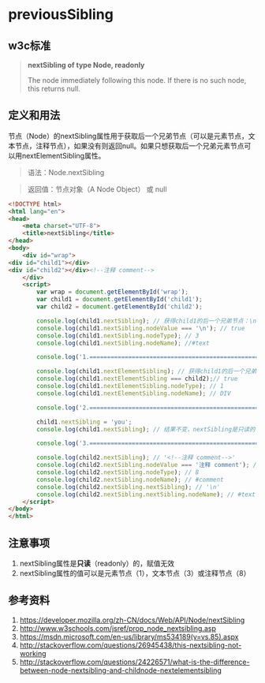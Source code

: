 # previousSibling

## w3c标准
> **nextSibling of type Node, readonly**
>
> The node immediately following this node. If there is no such node, this returns null.

## 定义和用法
节点（Node）的nextSibling属性用于获取后一个兄弟节点（可以是元素节点，文本节点，注释节点），如果没有则返回null。如果只想获取后一个兄弟元素节点可以用nextElementSibling属性。

> 语法：Node.nextSibling

> 返回值：节点对象（A Node Object） 或 null

```html
<!DOCTYPE html>
<html lang="en">
<head>
    <meta charset="UTF-8">
    <title>nextSibling</title>
</head>
<body>
    <div id="wrap">
<div id="child1"></div>
<div id="child2"></div><!--注释 comment-->
    </div>
    <script>
        var wrap = document.getElementById('wrap');
        var child1 = document.getElementById('child1');
        var child2 = document.getElementById('child2');

        console.log(child1.nextSibling); // 获得child1的后一个兄弟节点：\n（换行符）
        console.log(child1.nextSibling.nodeValue === '\n'); // true
        console.log(child1.nextSibling.nodeType); // 3
        console.log(child1.nextSibling.nodeName); //#text

        console.log('1.================================================');

        console.log(child1.nextElementSibling); // 获得child1的后一个兄弟元素节点：child2
        console.log(child1.nextElementSibling === child2);// true
        console.log(child1.nextElementSibling.nodeType); // 1
        console.log(child1.nextElementSibling.nodeName); // DIV

        console.log('2.================================================');

        child1.nextSibling = 'you';
        console.log(child1.nextSibling); // 结果不变，nextSibling是只读的

        console.log('3.================================================');

        console.log(child2.nextSibling); // '<!--注释 comment-->'
        console.log(child2.nextSibling.nodeValue === '注释 comment'); // true
        console.log(child2.nextSibling.nodeType); // 8
        console.log(child2.nextSibling.nodeName); // #comment
        console.log(child2.nextSibling.nextSibling); // '\n'
        console.log(child2.nextSibling.nextSibling.nodeName); // #text
    </script>
</body>
</html>
```
## 注意事项
1. nextSibling属性是**只读**（readonly）的，赋值无效
2. nextSibling属性的值可以是元素节点（1），文本节点（3）或注释节点（8）

## 参考资料
1. https://developer.mozilla.org/zh-CN/docs/Web/API/Node/nextSibling
2. http://www.w3schools.com/jsref/prop_node_nextsibling.asp
3. https://msdn.microsoft.com/en-us/library/ms534189(v=vs.85).aspx
4. http://stackoverflow.com/questions/26945438/this-nextsibling-not-working
5. http://stackoverflow.com/questions/24226571/what-is-the-difference-between-node-nextsibling-and-childnode-nextelementsibling